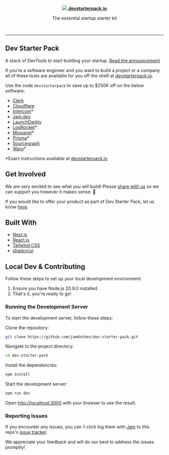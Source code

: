 <p align="center">
  <a href="https://devstarterpack.io">
    <img src="https://storage.googleapis.com/jam-assets/dev-starter-pack.png">
    <a href="https://devstarterpack.io"><strong>devstarterpack.io</strong></a>
  </a>
</p>

<p align="center">
  The essential startup starter kit
</p>
<br/>

---

## Dev Starter Pack

A stack of DevTools to start building your startup. [Read the announcement](https://blog.cloudflare.com)

If you’re a software engineer and you want to build a project or a company all of these tools are available for you off the shelf at [devstarterpack.io](https://devstarterpack.io).

Use the code `devstarterpack` to save up to $250K off on the below software:

- [Clerk](https://go.clerk.com/starter-pack)
- [Cloudflare](http://cloudflare.com/forstartups)
- [Intercom](https://app.intercom.com/a/apps/jgthdrxl/teams-checkout/early-stage-application?partner=true&solution_id=20)\*
- [Jam.dev](https://jam.dev?ref=devstarterpack)
- [LaunchDarkly](https://app.launchdarkly.com/signup?utm_source=jam&utm_medium=referral&utm_campaign=starter-pack)
- [LogRocket](http://logrocket.com/?ref=devstarterpack)\*
- [Mixpanel](https://mixpanel.com/startups-apply/?utm_source=dev-alliance&utm_medium=partner-referral&utm_campaign=2024-09-09-Dev-Alliance-Startups&utm_content=startup-program)\*
- [Prisma](https://www.prisma.io/startups)\*
- [Sourcegraph](http://sourcegraph.com/?ref=devstarterpack)
- [Warp](https://www.warp.dev/?utm_source=jam&utm_medium=partner&utm_campaign=devstarterpack)\*

\*Exact instructions available at [devstarterpack.io](https://devstarterpack.io)

## Get Involved

We are very excited to see what you will build! Please [share with us](https://8wvzuv0oszm.typeform.com/dev-pack-builds) so we can support you however it makes sense. 💜

If you would like to offer your product as part of Dev Starter Pack, let us know [here](https://8wvzuv0oszm.typeform.com/apply-devpack).

## Built With

- [Next.js](https://nextjs.org)
- [React.js](https://reactjs.org)
- [Tailwind CSS](https://tailwindcss.com)
- [shadcn/ui](https://ui.shadcn.com/)

## Local Dev & Contributing

Follow these steps to set up your local development environment:

1. Ensure you have Node.js 20.9.0 installed.
2. That's it, you're ready to go!

### Running the Development Server

To start the development server, follow these steps:

Clone the repository:

```bash
git clone https://github.com/jamdotdev/dev-starter-pack.git
```

Navigate to the project directory:

```bash
cd dev-starter-pack
```

Install the dependencies:

```bash
npm install
```

Start the development server:

```bash
npm run dev
```

Open [http://localhost:3000](http://localhost:3000) with your browser to see the result.

### Reporting Issues

If you encounter any issues, you can 1-click log them with [Jam](https://jam.dev) to this repo's [issue tracker](https://github.com/jamdotdev/dev-starter-pack/issues).

We appreciate your feedback and will do our best to address the issues promptly!
